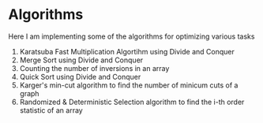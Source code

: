 # Algorithms

Here I am implementing some of the algorithms for optimizing various tasks

1. Karatsuba Fast Multiplication Algortihm using Divide and Conquer
2. Merge Sort using Divide and Conquer
3. Counting the number of inversions in an array
4. Quick Sort using Divide and Conquer
5. Karger's min-cut algorithm to find the number of minicum cuts of a graph
6. Randomized & Deterministic Selection algorithm to find the i-th order statistic of an array
